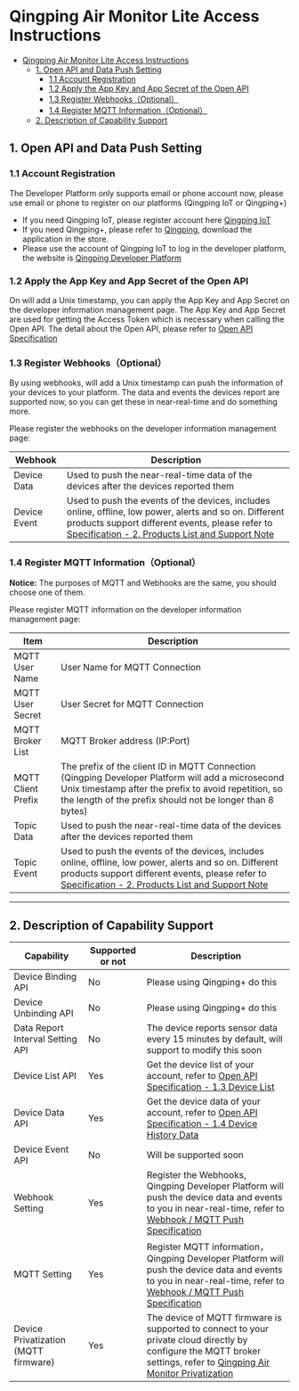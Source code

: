 # Qingping Air Monitor Lite Access Instructions

- [Qingping Air Monitor Lite Access Instructions](#qingping-air-monitor-lite-access-instructions)
  - [1. Open API and Data Push Setting](#1-open-api-and-data-push-setting)
    - [1.1 Account Registration](#11-account-registration)
    - [1.2 Apply the App Key and App Secret of the Open API](#12-apply-the-app-key-and-app-secret-of-the-open-api)
    - [1.3 Register Webhooks（Optional）](#13-register-webhooksoptional)
    - [1.4 Register MQTT Information（Optional）](#14-register-mqtt-informationoptional)
  - [2. Description of Capability Support](#2-description-of-capability-support)

## 1. Open API and Data Push Setting

### 1.1 Account Registration

The Developer Platform only supports email or phone account now, please use email or phone to register on our platforms (Qingping IoT or Qingping+)

- If you need Qingping IoT, please register account here [Qingping IoT](https://qingpingiot.com/)
- If you need Qingping+, please refer to [Qingping](https://www.qingping.co/plus), download the application in the store.
- Please use the account of Qingping IoT to log in the developer platform, the website is [Qingping Developer Platform](https://developers.qingping.co/)

### 1.2 Apply the App Key and App Secret of the Open API

On  will add a Unix timestamp, you can apply the App Key and App Secret on the developer information management page.
The App Key and App Secret are used for getting the Access Token which is necessary when calling the Open API. The detail about the Open API, please refer to [Open API Specification](/main/openApi)

### 1.3 Register Webhooks（Optional）

By using webhooks,  will add a Unix timestamp can push the information of your devices to your platform. The data and events the devices report are supported now, so you can get these in near-real-time and do something more.

Please register the webhooks on the developer information management page:

| Webhook      | Description                                                                                                                                                                                                                                                           |
| ------------ | --------------------------------------------------------------------------------------------------------------------------------------------------------------------------------------------------------------------------------------------------------------------- |
| Device Data  | Used to push the near-real-time data of the devices after the devices reported them                                                                                                                                                                                   |
| Device Event | Used to push the events of the devices, includes online, offline, low power, alerts and so on. Different products support different events, please refer to [Specification - 2. Products List and Support Note](/main/specification#2-products-list-and-support-note) |

### 1.4 Register MQTT Information（Optional）

**Notice:** The purposes of MQTT and Webhooks are the same, you should choose one of them.

Please register MQTT information on the developer information management page:

| Item               | Description                                                                                                                                                                                                                                                           |
| ------------------ | --------------------------------------------------------------------------------------------------------------------------------------------------------------------------------------------------------------------------------------------------------------------- |
| MQTT User Name     | User Name for MQTT Connection                                                                                                                                                                                                                                         |
| MQTT User Secret   | User Secret for MQTT Connection                                                                                                                                                                                                                                       |
| MQTT Broker List   | MQTT Broker address (IP:Port)                                                                                                                                                                                                                                         |
| MQTT Client Prefix | The prefix of the client ID in MQTT Connection (Qingping Developer Platform will add a microsecond Unix timestamp after the prefix to avoid repetition, so the length of the prefix should not be longer than 8 bytes)                                                |
| Topic Data         | Used to push the near-real-time data of the devices after the devices reported them                                                                                                                                                                                   |
| Topic Event        | Used to push the events of the devices, includes online, offline, low power, alerts and so on. Different products support different events, please refer to [Specification - 2. Products List and Support Note](/main/specification#2-products-list-and-support-note) |

------

## 2. Description of Capability Support

| Capability                           | Supported or not | Description                                                                                                                                                                                 |
| ------------------------------------ | ---------------- | ------------------------------------------------------------------------------------------------------------------------------------------------------------------------------------------- |
| Device Binding API                   | No               | Please using Qingping+ do this                                                                                                                                                              |
| Device Unbinding API                 | No               | Please using Qingping+ do this                                                                                                                                                              |
| Data Report Interval Setting API     | No               | The device reports sensor data every 15 minutes by default, will support to modify this soon                                                                                                |
| Device List API                      | Yes              | Get the device list of your account, refer to [Open API Specification - 1.3 Device List](/main/openApi#13-device-list)                                                                      |
| Device Data API                      | Yes              | Get the device data of your account, refer to [Open API Specification - 1.4 Device History Data](/main/openApi#14-device-history-data)                                                      |
| Device Event API                     | No               | Will be supported soon                                                                                                                                                                      |
| Webhook Setting                      | Yes              | Register the Webhooks, Qingping Developer Platform will push the device data and events to you in near-real-time, refer to [Webhook / MQTT Push Specification](/main/webhook)               |
| MQTT Setting                         | Yes              | Register MQTT information，Qingping Developer Platform will push the device data and events to you in near-real-time, refer to [Webhook / MQTT Push Specification](/main/webhook)           |
| Device Privatization (MQTT firmware) | Yes              | The device of MQTT firmware is supported to connect to your private cloud directly by configure the MQTT broker settings, refer to [Qingping Air Monitor Privatization](/main/snow_private) |
